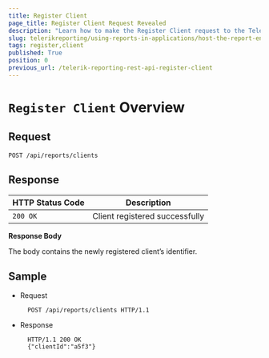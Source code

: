 ```yaml
---
title: Register Client
page_title: Register Client Request Revealed
description: "Learn how to make the Register Client request to the Telerik Reporting REST Service and what response to expect."
slug: telerikreporting/using-reports-in-applications/host-the-report-engine-remotely/telerik-reporting-rest-services/rest-api-reference/clients-api/register-client
tags: register,client
published: True
position: 0
previous_url: /telerik-reporting-rest-api-register-client
---
```


# `Register Client` Overview

## Request

	POST /api/reports/clients

## Response

| HTTP Status Code | Description |
| ------ | ------ |
|`200 OK`|Client registered successfully|

__Response Body__

The body contains the newly registered client’s identifier.

## Sample

* Request

		POST /api/reports/clients HTTP/1.1

* Response

		HTTP/1.1 200 OK
		{"clientId":"a5f3"}
